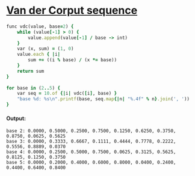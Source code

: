 [1]: https://rosettacode.org/wiki/Van_der_Corput_sequence

# [Van der Corput sequence][1]

```ruby
func vdc(value, base=2) {
    while (value[-1] > 0) {
        value.append(value[-1] / base -> int)
    }
    var (x, sum) = (1, 0)
    value.each { |i|
        sum += ((i % base) / (x *= base))
    }
    return sum
}
 
for base in (2..5) {
    var seq = 10.of {|i| vdc([i], base) }
    "base %d: %s\n".printf(base, seq.map{|n| "%.4f" % n}.join(', '))
}
```

#### Output:
```
base 2: 0.0000, 0.5000, 0.2500, 0.7500, 0.1250, 0.6250, 0.3750, 0.8750, 0.0625, 0.5625
base 3: 0.0000, 0.3333, 0.6667, 0.1111, 0.4444, 0.7778, 0.2222, 0.5556, 0.8889, 0.0370
base 4: 0.0000, 0.2500, 0.5000, 0.7500, 0.0625, 0.3125, 0.5625, 0.8125, 0.1250, 0.3750
base 5: 0.0000, 0.2000, 0.4000, 0.6000, 0.8000, 0.0400, 0.2400, 0.4400, 0.6400, 0.8400
```
